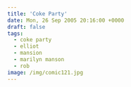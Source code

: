 ```yaml
---
title: 'Coke Party'
date: Mon, 26 Sep 2005 20:16:00 +0000
draft: false
tags:
  - coke party
  - elliot
  - mansion
  - marilyn manson
  - rob
image: /img/comic121.jpg
---
```


